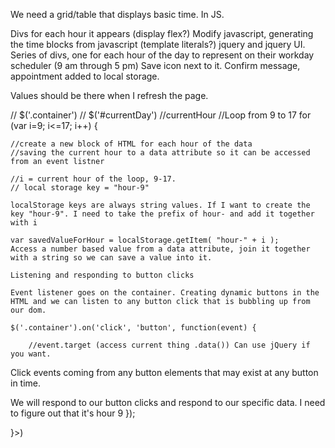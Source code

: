 We need a grid/table that displays basic time. In JS.

 Divs for each hour it appears (display flex?)
Modify javascript, generating the time blocks from javascript (template literals?) jquery and jquery UI. Series of divs, one for each hour of the day to represent on their workday scheduler (9 am through 5 pm) Save icon next to it. Confirm message, appointment added to local storage. 

Values should be there when I refresh the page.

// $('.container')
// $('#currentDay')
//currentHour
//Loop from 9 to 17
for (var i=9; i<=17; i++) {


    //create a new block of HTML for each hour of the data
    //saving the current hour to a data attribute so it can be accessed from an event listner

    //i = current hour of the loop, 9-17.
    // local storage key = "hour-9"

    localStorage keys are always string values. If I want to create the key "hour-9". I need to take the prefix of hour- and add it together with i

    var savedValueForHour = localStorage.getItem( "hour-" + i );
    Access a number based value from a data attribute, join it together with a string so we can save a value into it. 

    Listening and responding to button clicks

    Event listener goes on the container. Creating dynamic buttons in the HTML and we can listen to any button click that is bubbling up from our dom. 

    $('.container').on('click', 'button', function(event) {

        //event.target (access current thing .data()) Can use jQuery if you want. 
Click events coming from any button elements that may exist at any button in time. 

We will respond to our button clicks and respond to our specific data. I need to figure out that it's hour 9
    });
    


}>)